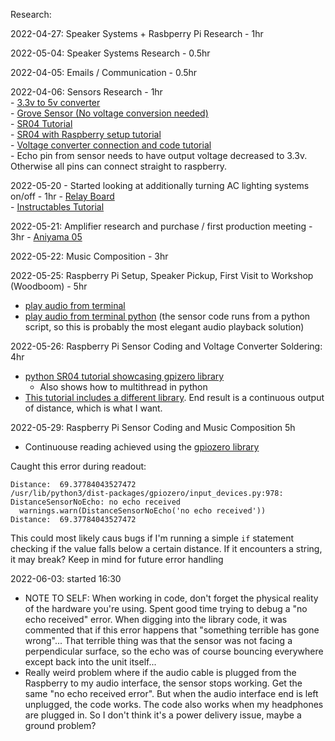 Research:

2022-04-27: Speaker Systems + Rasbperry Pi Research - 1hr  
  
2022-05-04: Speaker Systems Research - 0.5hr  
  
2022-04-05: Emails / Communication - 0.5hr  
  
2022-04-06: Sensors Research - 1hr  
    - [3.3v to 5v converter](https://www.conrad.com/p/sparkfun-spk12009-converter-1-pcs-compatible-with-development-kits-arduino-raspberry-pi-095848  )     
    - [Grove Sensor (No voltage conversion needed)](https://www.seeedstudio.com/Grove-Ultrasonic-Distance-Sensor.html  )        
    - [SR04 Tutorial](https://www.youtube.com/watch?v=xACy8l3LsXI  )        
    - [SR04 with Raspberry setup tutorial](https://thepihut.com/blogs/raspberry-pi-tutorials/hc-sr04-ultrasonic-range-sensor-on-the-raspberry-pi  )     
    - [Voltage converter connection and code tutorial](https://www.diymachines.co.uk/tsx0108e-logic-level-converter  )      
    - Echo pin from sensor needs to have output voltage decreased to 3.3v. Otherwise all pins can connect straight to raspberry.  

2022-05-20 - Started looking at additionally turning AC lighting systems on/off - 1hr
    - [Relay Board](https://www.conrad.com/p/whadda-wpm464-4-channel-fixed-body-relay-module-2481916)    
    - [Instructables Tutorial](https://www.instructables.com/Raspberry-Pi-Home-Automation-Control-lights-comput/)  

2022-05-21: Amplifier research and purchase / first production meeting - 3hr
    - [Aniyama 05](https://www.amazon.de/-/en/gp/product/B0978W11BY/ref=ox_sc_act_title_4?smid=A1KEFHE3KMZSAL&psc=1)        

2022-05-22: Music Composition - 3hr

2022-05-25: Raspberry Pi Setup, Speaker Pickup, First Visit to Workshop (Woodboom) - 5hr
- [play audio from terminal ](https://www.makeuseof.com/tag/play-mp3-audio-raspberry-pi/)
- [play audio from terminal python](https://www.circuitbasics.com/how-to-play-audio-with-the-raspberry-pi/) (the sensor code runs from a python script, so this is probably the most elegant audio playback solution) 

2022-05-26: Raspberry Pi Sensor Coding and Voltage Converter Soldering: 4hr
- [python SR04 tutorial showcasing gpizero library](https://www.youtube.com/watch?v=JvQKZXCYMUM)
  - Also shows how to multithread in python
- [This tutorial includes a different library](https://randomnerdtutorials.com/micropython-hc-sr04-ultrasonic-esp32-esp8266/). End result is a continuous output of distance, which is what I want. 


2022-05-29: Raspberry Pi Sensor Coding and Music Composition 5h
- Continuouse reading achieved using the [gpiozero library](https://gpiozero.readthedocs.io/en/stable/index.html)

Caught this error during readout:  
```
Distance:  69.37784043527472
/usr/lib/python3/dist-packages/gpiozero/input_devices.py:978: DistanceSensorNoEcho: no echo received
  warnings.warn(DistanceSensorNoEcho('no echo received'))
Distance:  69.37784043527472
``` 

This could most likely caus bugs if I'm running a simple ```if``` statement checking if the value falls below a certain distance. If it encounters a string, it may break? Keep in mind for future error handling

2022-06-03: started 16:30
- NOTE TO SELF: When working in code, don't forget the physical reality of the hardware you're using. Spent good time trying to debug a "no echo received" error. When digging into the library code, it was commented that if this error happens that "something terrible has gone wrong"... That terrible thing was that the sensor was not facing a perpendicular surface, so the echo was of course bouncing everywhere except back into the unit itself... 
- Really weird problem where if the audio cable is plugged from the Raspberry to my audio interface, the sensor stops working. Get the same "no echo received error". But when the audio interface end is left unplugged, the code works. The code also works when my headphones are plugged in. So I don't think it's a power delivery issue, maybe a ground problem?